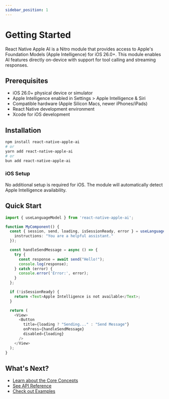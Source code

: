 ```yaml
---
sidebar_position: 1
---
```


# Getting Started

React Native Apple AI is a Nitro module that provides access to Apple's Foundation Models (Apple Intelligence) for iOS 26.0+. This module enables AI features directly on-device with support for tool calling and streaming responses.

## Prerequisites

- iOS 26.0+ physical device or simulator
- Apple Intelligence enabled in Settings > Apple Intelligence & Siri
- Compatible hardware (Apple Silicon Macs, newer iPhones/iPads)
- React Native development environment
- Xcode for iOS development

## Installation

```bash
npm install react-native-apple-ai
# or
yarn add react-native-apple-ai
# or
bun add react-native-apple-ai
```

### iOS Setup

No additional setup is required for iOS. The module will automatically detect Apple Intelligence availability.

## Quick Start

```typescript
import { useLanguageModel } from 'react-native-apple-ai';

function MyComponent() {
  const { session, send, loading, isSessionReady, error } = useLanguageModel({
    instructions: "You are a helpful assistant."
  });

  const handleSendMessage = async () => {
    try {
      const response = await send("Hello!");
      console.log(response);
    } catch (error) {
      console.error('Error:', error);
    }
  };

  if (!isSessionReady) {
    return <Text>Apple Intelligence is not available</Text>;
  }

  return (
    <View>
      <Button
        title={loading ? "Sending..." : "Send Message"}
        onPress={handleSendMessage}
        disabled={loading}
      />
    </View>
  );
}
```

## What's Next?

- [Learn about the Core Concepts](./core-concepts)
- [See API Reference](./api-reference)
- [Check out Examples](./examples)
